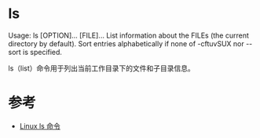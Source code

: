 ls
====
Usage: ls [OPTION]... [FILE]...
List information about the FILEs (the current directory by default).
Sort entries alphabetically if none of -cftuvSUX nor --sort is specified.

ls（list）命令用于列出当前工作目录下的文件和子目录信息。

# 参考
 * [Linux ls 命令](https://www.runoob.com/linux/linux-comm-ls.html)
